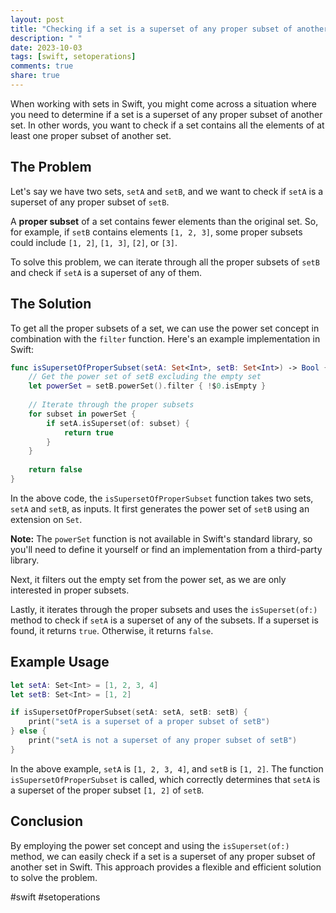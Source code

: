 ```yaml
---
layout: post
title: "Checking if a set is a superset of any proper subset of another set in Swift"
description: " "
date: 2023-10-03
tags: [swift, setoperations]
comments: true
share: true
---
```


When working with sets in Swift, you might come across a situation where you need to determine if a set is a superset of any proper subset of another set. In other words, you want to check if a set contains all the elements of at least one proper subset of another set.

## The Problem

Let's say we have two sets, `setA` and `setB`, and we want to check if `setA` is a superset of any proper subset of `setB`. 

A **proper subset** of a set contains fewer elements than the original set. So, for example, if `setB` contains elements `[1, 2, 3]`, some proper subsets could include `[1, 2]`, `[1, 3]`, `[2]`, or `[3]`. 

To solve this problem, we can iterate through all the proper subsets of `setB` and check if `setA` is a superset of any of them.

## The Solution

To get all the proper subsets of a set, we can use the power set concept in combination with the `filter` function. Here's an example implementation in Swift:

```swift
func isSupersetOfProperSubset(setA: Set<Int>, setB: Set<Int>) -> Bool {
    // Get the power set of setB excluding the empty set
    let powerSet = setB.powerSet().filter { !$0.isEmpty }
    
    // Iterate through the proper subsets
    for subset in powerSet {
        if setA.isSuperset(of: subset) {
            return true
        }
    }
    
    return false
}
```

In the above code, the `isSupersetOfProperSubset` function takes two sets, `setA` and `setB`, as inputs. It first generates the power set of `setB` using an extension on `Set`. 

**Note:** The `powerSet` function is not available in Swift's standard library, so you'll need to define it yourself or find an implementation from a third-party library.

Next, it filters out the empty set from the power set, as we are only interested in proper subsets. 

Lastly, it iterates through the proper subsets and uses the `isSuperset(of:)` method to check if `setA` is a superset of any of the subsets. If a superset is found, it returns `true`. Otherwise, it returns `false`.

## Example Usage

```swift
let setA: Set<Int> = [1, 2, 3, 4]
let setB: Set<Int> = [1, 2]

if isSupersetOfProperSubset(setA: setA, setB: setB) {
    print("setA is a superset of a proper subset of setB")
} else {
    print("setA is not a superset of any proper subset of setB")
}
```

In the above example, `setA` is `[1, 2, 3, 4]`, and `setB` is `[1, 2]`. The function `isSupersetOfProperSubset` is called, which correctly determines that `setA` is a superset of the proper subset `[1, 2]` of `setB`.

## Conclusion

By employing the power set concept and using the `isSuperset(of:)` method, we can easily check if a set is a superset of any proper subset of another set in Swift. This approach provides a flexible and efficient solution to solve the problem.

#swift #setoperations